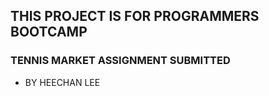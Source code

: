 ## THIS PROJECT IS FOR PROGRAMMERS BOOTCAMP 

### TENNIS MARKET ASSIGNMENT SUBMITTED

- BY HEECHAN LEE